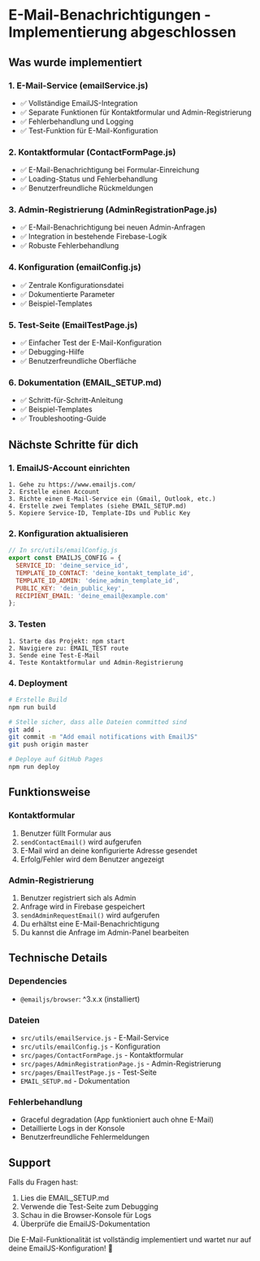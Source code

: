 # E-Mail-Benachrichtigungen - Implementierung abgeschlossen

## Was wurde implementiert

### 1. E-Mail-Service (emailService.js)
- ✅ Vollständige EmailJS-Integration
- ✅ Separate Funktionen für Kontaktformular und Admin-Registrierung
- ✅ Fehlerbehandlung und Logging
- ✅ Test-Funktion für E-Mail-Konfiguration

### 2. Kontaktformular (ContactFormPage.js)
- ✅ E-Mail-Benachrichtigung bei Formular-Einreichung
- ✅ Loading-Status und Fehlerbehandlung
- ✅ Benutzerfreundliche Rückmeldungen

### 3. Admin-Registrierung (AdminRegistrationPage.js)
- ✅ E-Mail-Benachrichtigung bei neuen Admin-Anfragen
- ✅ Integration in bestehende Firebase-Logik
- ✅ Robuste Fehlerbehandlung

### 4. Konfiguration (emailConfig.js)
- ✅ Zentrale Konfigurationsdatei
- ✅ Dokumentierte Parameter
- ✅ Beispiel-Templates

### 5. Test-Seite (EmailTestPage.js)
- ✅ Einfacher Test der E-Mail-Konfiguration
- ✅ Debugging-Hilfe
- ✅ Benutzerfreundliche Oberfläche

### 6. Dokumentation (EMAIL_SETUP.md)
- ✅ Schritt-für-Schritt-Anleitung
- ✅ Beispiel-Templates
- ✅ Troubleshooting-Guide

## Nächste Schritte für dich

### 1. EmailJS-Account einrichten
```
1. Gehe zu https://www.emailjs.com/
2. Erstelle einen Account
3. Richte einen E-Mail-Service ein (Gmail, Outlook, etc.)
4. Erstelle zwei Templates (siehe EMAIL_SETUP.md)
5. Kopiere Service-ID, Template-IDs und Public Key
```

### 2. Konfiguration aktualisieren
```javascript
// In src/utils/emailConfig.js
export const EMAILJS_CONFIG = {
  SERVICE_ID: 'deine_service_id',
  TEMPLATE_ID_CONTACT: 'deine_kontakt_template_id',
  TEMPLATE_ID_ADMIN: 'deine_admin_template_id',
  PUBLIC_KEY: 'dein_public_key',
  RECIPIENT_EMAIL: 'deine_email@example.com'
};
```

### 3. Testen
```
1. Starte das Projekt: npm start
2. Navigiere zu: EMAIL_TEST route
3. Sende eine Test-E-Mail
4. Teste Kontaktformular und Admin-Registrierung
```

### 4. Deployment
```bash
# Erstelle Build
npm run build

# Stelle sicher, dass alle Dateien committed sind
git add .
git commit -m "Add email notifications with EmailJS"
git push origin master

# Deploye auf GitHub Pages
npm run deploy
```

## Funktionsweise

### Kontaktformular
1. Benutzer füllt Formular aus
2. `sendContactEmail()` wird aufgerufen
3. E-Mail wird an deine konfigurierte Adresse gesendet
4. Erfolg/Fehler wird dem Benutzer angezeigt

### Admin-Registrierung
1. Benutzer registriert sich als Admin
2. Anfrage wird in Firebase gespeichert
3. `sendAdminRequestEmail()` wird aufgerufen
4. Du erhältst eine E-Mail-Benachrichtigung
5. Du kannst die Anfrage im Admin-Panel bearbeiten

## Technische Details

### Dependencies
- `@emailjs/browser`: ^3.x.x (installiert)

### Dateien
- `src/utils/emailService.js` - E-Mail-Service
- `src/utils/emailConfig.js` - Konfiguration
- `src/pages/ContactFormPage.js` - Kontaktformular
- `src/pages/AdminRegistrationPage.js` - Admin-Registrierung
- `src/pages/EmailTestPage.js` - Test-Seite
- `EMAIL_SETUP.md` - Dokumentation

### Fehlerbehandlung
- Graceful degradation (App funktioniert auch ohne E-Mail)
- Detaillierte Logs in der Konsole
- Benutzerfreundliche Fehlermeldungen

## Support

Falls du Fragen hast:
1. Lies die EMAIL_SETUP.md
2. Verwende die Test-Seite zum Debugging
3. Schau in die Browser-Konsole für Logs
4. Überprüfe die EmailJS-Dokumentation

Die E-Mail-Funktionalität ist vollständig implementiert und wartet nur auf deine EmailJS-Konfiguration! 🚀
